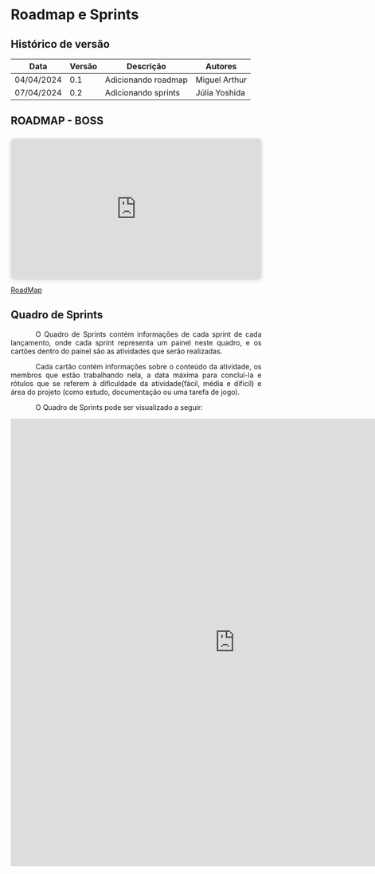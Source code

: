 # Roadmap e Sprints

## Histórico de versão

|Data|Versão|Descrição|Autores|
|--|--|--|--|
|04/04/2024|0.1|Adicionando roadmap|Miguel Arthur|
|07/04/2024|0.2|Adicionando sprints|Júlia Yoshida|

## ROADMAP - BOSS

<div style="position: relative; width: 100%; height: 0; padding-top: 56.2500%;
 padding-bottom: 0; box-shadow: 0 2px 8px 0 rgba(63,69,81,0.16); margin-top: 1.6em; margin-bottom: 0.9em; overflow: hidden;
 border-radius: 8px; will-change: transform;">
  <iframe loading="lazy" style="position: absolute; width: 100%; height: 100%; top: 0; left: 0; border: none; padding: 0;margin: 0;"
    src="https:&#x2F;&#x2F;www.canva.com&#x2F;design&#x2F;DAGBSBydD00&#x2F;prBHwKWrccZlr7aSrtFQDA&#x2F;view?embed" allowfullscreen="allowfullscreen" allow="fullscreen">
  </iframe>
</div>
<a href="https:&#x2F;&#x2F;www.canva.com&#x2F;design&#x2F;DAGBSBydD00&#x2F;prBHwKWrccZlr7aSrtFQDA&#x2F;view?utm_content=DAGBSBydD00&amp;utm_campaign=designshare&amp;utm_medium=embeds&amp;utm_source=link" target="_blank" rel="noopener">RoadMap</a>                                                               

## Quadro de Sprints
<p style="text-indent: 50px;text-align: justify;"> O Quadro de Sprints contém informações de cada sprint de cada lançamento, onde cada sprint representa um painel neste quadro, e os cartões dentro do painel são as atividades que serão realizadas. </p>

<p style="text-indent: 50px;text-align: justify;"> Cada cartão contém informações sobre o conteúdo da atividade, os membros que estão trabalhando nela, a data máxima para concluí-la e rótulos que se referem à dificuldade da atividade(fácil, média e difícil) e área do projeto (como estudo, documentação ou uma tarefa de jogo). </p>

<p style="text-indent: 50px;text-align: justify;"> O Quadro de Sprints pode ser visualizado a seguir: </p>

<iframe src="https://trello.com/b/r3MhZzla.html" frameBorder="0" width="900" height="900"></iframe>